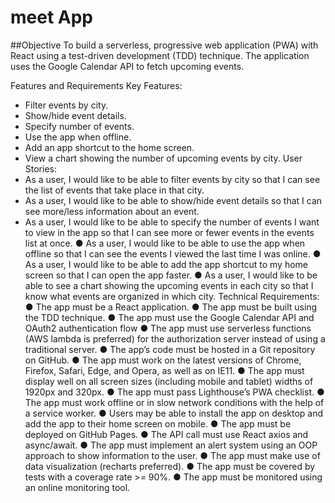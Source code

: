 # meet App

##Objective
To build a serverless, progressive web application (PWA) with React using a
test-driven development (TDD) technique. The application uses the Google
Calendar API to fetch upcoming events.

Features and Requirements
Key Features:
* Filter events by city.
* Show/hide event details.
* Specify number of events.
* Use the app when offline.
* Add an app shortcut to the home screen.
* View a chart showing the number of upcoming events by city.
User Stories:
* As a user, I would like to be able to filter events by city so that I can see the list of events that
take place in that city.
* As a user, I would like to be able to show/hide event details so that I can see more/less
information about an event.
* As a user, I would like to be able to specify the number of events I want to view in the app so
that I can see more or fewer events in the events list at once.
● As a user, I would like to be able to use the app when offline so that I can see the events I
viewed the last time I was online.
● As a user, I would like to be able to add the app shortcut to my home screen so that I can
open the app faster.
● As a user, I would like to be able to see a chart showing the upcoming events in each city so
that I know what events are organized in which city.
Technical Requirements:
● The app must be a React application.
● The app must be built using the TDD technique.
● The app must use the Google Calendar API and OAuth2 authentication flow
● The app must use serverless functions (AWS lambda is preferred) for the authorization server
instead of using a traditional server.
● The app’s code must be hosted in a Git repository on GitHub.
● The app must work on the latest versions of Chrome, Firefox, Safari, Edge, and Opera, as well
as on IE11.
● The app must display well on all screen sizes (including mobile and tablet) widths of 1920px
and 320px.
● The app must pass Lighthouse’s PWA checklist.
● The app must work offline or in slow network conditions with the help of a service worker.
● Users may be able to install the app on desktop and add the app to their home screen on
mobile.
● The app must be deployed on GitHub Pages.
● The API call must use React axios and async/await.
● The app must implement an alert system using an OOP approach to show information to the
user.
● The app must make use of data visualization (recharts preferred).
● The app must be covered by tests with a coverage rate >= 90%.
● The app must be monitored using an online monitoring tool.
